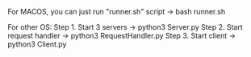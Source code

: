 For MACOS, you can just run "runner.sh" script -> bash runner.sh


For other OS:
    Step 1. Start 3 servers -> python3 Server.py
    Step 2. Start request handler -> python3 RequestHandler.py
    Step 3. Start client -> python3 Client.py
